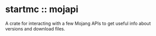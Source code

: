 # startmc :: mojapi

A crate for interacting with a few Mojang APIs to get useful info about versions and download files.
